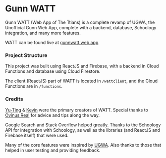 # Gunn WATT

Gunn WATT (Web App of The Ttians) is a complete revamp of UGWA, the Unofficial Gunn Web App, complete with a backend, database, Schoology integration, and many more features.

WATT can be found live at [gunnwatt.web.app](https://gunnwatt.web.app).

### Project Structure
This project was built using ReactJS and Firebase, with a backend in Cloud Functions and database using Cloud Firestore.

The client (ReactJS) part of WATT is located in `/wattclient`, and the Cloud Functions are in `/functions`.


### Credits
[Yu-Ting](https://github.com/ytchang05) & [Kevin](https://github.com/ky28059) were the primary creators of WATT. Special thanks to [Ovinus Real](https://sheeptester.github.io) for advice and tips along the way.

Google Search and Stack Overflow helped greatly. Thanks to the Schoology API for integration with Schoology, as well as the libraries (and ReactJS and Firebase itself) that were used.

Many of the core features were inspired by [UGWA](https://github.com/Orbiit/gunn-web-app). Also thanks to those that helped in user testing and providing feedback.

